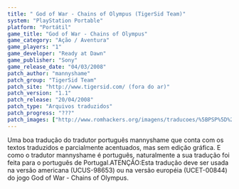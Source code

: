 ```yaml
---
title: " God of War - Chains of Olympus (TigerSid Team)"
system: "PlayStation Portable"
platform: "Portátil"
game_title: "God of War - Chains of Olympus"
game_category: "Ação / Aventura"
game_players: "1"
game_developer: "Ready at Dawn"
game_publisher: "Sony"
game_release_date: "04/03/2008"
patch_author: "mannyshame"
patch_group: "TigerSid Team"
patch_site: "http://www.tigersid.com/ (fora do ar)"
patch_version: "1.1"
patch_release: "20/04/2008"
patch_type: "Arquivos traduzidos"
patch_progress: "???"
patch_images: ["http://www.romhackers.org/imagens/traducoes/%5BPSP%5D%20God%20of%20War%20-%20Chains%20of%20Olympus%20-%20mannyshame%20-%201.jpg","http://www.romhackers.org/imagens/traducoes/%5BPSP%5D%20God%20of%20War%20-%20Chains%20of%20Olympus%20-%20mannyshame%20-%202.jpg","http://www.romhackers.org/imagens/traducoes/%5BPSP%5D%20God%20of%20War%20-%20Chains%20of%20Olympus%20-%20mannyshame%20-%203.jpg"]
---
```

Uma boa tradução do tradutor português mannyshame que conta com os textos traduzidos e parcialmente acentuados, mas sem edição gráfica. E como o tradutor mannyshame é português, naturalmente a sua tradução foi feita para o português de Portugal.ATENÇÃO:Esta tradução deve ser usada na versão americana (UCUS-98653) ou na versão européia (UCET-00844) do jogo God of War - Chains of Olympus.